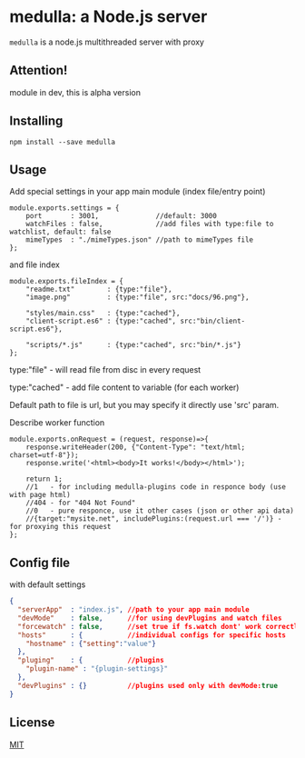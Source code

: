 # medulla: a Node.js server
`medulla` is a node.js multithreaded server with proxy

## Attention!
module in dev, this is alpha version

## Installing
```
npm install --save medulla
```

## Usage
Add special settings in your app main module (index file/entry point)
```es6
module.exports.settings = {
	port       : 3001,              //default: 3000
	watchFiles : false,             //add files with type:file to watchlist, default: false
	mimeTypes  : "./mimeTypes.json" //path to mimeTypes file
};
```

and file index
```es6
module.exports.fileIndex = {
    "readme.txt"        : {type:"file"},
    "image.png"         : {type:"file", src:"docs/96.png"},
    
    "styles/main.css"   : {type:"cached"},
    "client-script.es6" : {type:"cached", src:"bin/client-script.es6"},
    
    "scripts/*.js"      : {type:"cached", src:"bin/*.js"}
};
```
type:"file"   - will read file from disc in every request

type:"cached" - add file content to variable (for each worker)

Default path to file is url, but you may specify it directly use 'src' param.

Describe worker function
```es6
module.exports.onRequest = (request, response)=>{
    response.writeHeader(200, {"Content-Type": "text/html; charset=utf-8"});
    response.write('<html><body>It works!</body></html>');
    
    return 1; 
    //1   - for including medulla-plugins code in responce body (use with page html)
    //404 - for "404 Not Found"
    //0   - pure responce, use it other cases (json or other api data)
    //{target:"mysite.net", includePlugins:(request.url === '/')} - for proxying this request
};
```

## Config file
with default settings
```json
{
  "serverApp"  : "index.js", //path to your app main module
  "devMode"    : false,      //for using devPlugins and watch files
  "forcewatch" : false,      //set true if fs.watch dont' work correctly
  "hosts"      : {           //individual configs for specific hosts
    "hostname" : {"setting":"value"}
  },
  "pluging"    : {           //plugins
    "plugin-name" : "{plugin-settings}"
  }, 
  "devPlugins" : {}          //plugins used only with devMode:true
}
```

## License
[MIT](LICENSE)

[permessage-deflate]: https://tools.ietf.org/html/rfc7692
